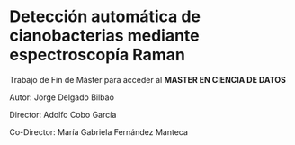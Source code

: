 # Detección automática de cianobacterias mediante espectroscopía Raman

Trabajo de Fin de Máster para acceder al **MASTER EN CIENCIA DE DATOS**

Autor: Jorge Delgado Bilbao

Director: Adolfo Cobo García

Co-Director: María Gabriela Fernández Manteca

